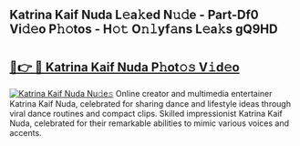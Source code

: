 ## Katrina Kaif Nuda L𝚎a𝚔ed N𝚞𝚍e - Part-Df0 Vi𝚍𝚎o P𝚑𝚘tos - H𝚘𝚝 O𝚗𝚕yf𝚊ns L𝚎a𝚔s gQ9HD

# <h2><a href="http://kfahbc.oniu.top/?m=Katrina+Kaif+Nuda">🔗👉 🔴 Katrina Kaif Nuda P𝚑ot𝚘𝚜 V𝚒d𝚎o</a></h2>

[![Katrina Kaif Nuda Nu𝚍e𝚜](https://i.imgur.com/0qMVB7G.gif)](http://kfahbc.oniu.top/?m=Katrina+Kaif+Nuda)
Online creator and multimedia entertainer Katrina Kaif Nuda, celebrated for sharing dance and lifestyle ideas through viral dance routines and compact clips. Skilled impressionist Katrina Kaif Nuda, celebrated for their remarkable abilities to mimic various voices and accents.  
